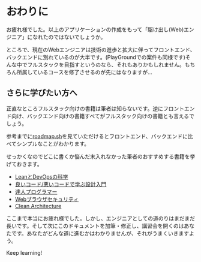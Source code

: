 # おわりに

お疲れ様でした。以上のアプリケーションの作成をもって「駆け出し(Web)エンジニア」になれたのではないでしょうか。

ところで、現在のWebエンジニアは技術の進歩と拡大に伴ってフロントエンド、バックエンドに別れているのが大半です。(PlayGroundでの案件も同様です)そんな中でフルスタックを目指すというのなら、それもありかもしれません。もちろん所属しているコースを修了させるのが先にはなりますが…

## さらに学びたい方へ

正直なところフルスタック向けの書籍は筆者は知らないです。逆にフロントエンド向け、バックエンド向けの書籍すべてがフルスタック向けの書籍とも言えるでしょう。

参考までに[roadmap.sh](https://roadmap.sh/full-stack)を見ていただけるとフロントエンド、バックエンドに比べてシンプルなことがわかります。

せっかくなのでどこに書くか悩んだ末入れなかった筆者のおすすめする書籍を挙げておきます。

- [LeanとDevOpsの科学](https://book.impress.co.jp/books/1118101029)
- [良いコード/悪いコードで学ぶ設計入門](https://gihyo.jp/book/2022/978-4-297-12783-1)
- [達人プログラマー](https://www.ohmsha.co.jp/book/9784274226298/)
- [Webブラウザセキュリティ](https://www.lambdanote.com/products/wbs)
- [Clean Architecture](https://www.kadokawa.co.jp/product/301806000678/)

ここまで本当にお疲れ様でした。しかし、エンジニアとしての道のりはまだまだ長いです。そして次にこのドキュメントを加筆・修正し、講習会を開くのはあなたです。あなたがどんな道に進むかはわかりませんが、それがうまくいきますよう。

Keep learning!

